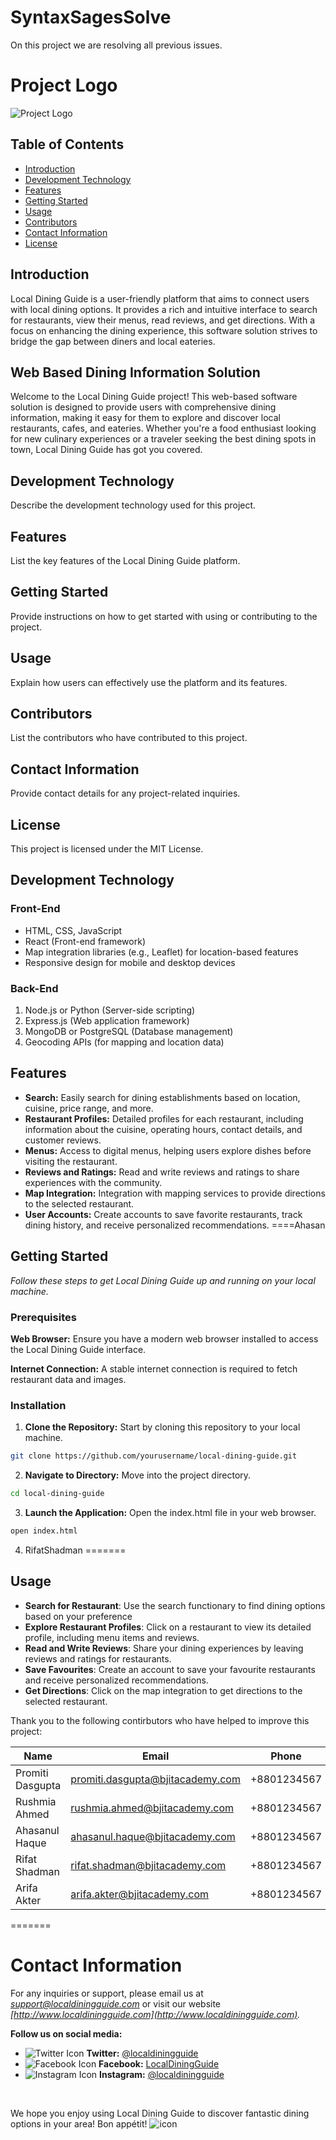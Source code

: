 # SyntaxSagesSolve

On this project we are resolving all previous issues. 

# Project Logo
![Project Logo](downloads/Project_logo_eng.png)

## Table of Contents
- [Introduction](#introduction)
- [Development Technology](#development-technology)
- [Features](#features)
- [Getting Started](#getting-started)
- [Usage](#usage)
- [Contributors](#contributors)
- [Contact Information](#contact-information)
- [License](#license)

## Introduction
Local Dining Guide is a user-friendly platform that aims to connect users with local dining options. It provides a rich and intuitive interface to search for restaurants, view their menus, read reviews, and get directions. With a focus on enhancing the dining experience, this software solution strives to bridge the gap between diners and local eateries.

## Web Based Dining Information Solution
Welcome to the Local Dining Guide project! This web-based software solution is designed to provide users with comprehensive dining information, making it easy for them to explore and discover local restaurants, cafes, and eateries. Whether you're a food enthusiast looking for new culinary experiences or a traveler seeking the best dining spots in town, Local Dining Guide has got you covered.



## Development Technology
Describe the development technology used for this project.

## Features
List the key features of the Local Dining Guide platform.

## Getting Started
Provide instructions on how to get started with using or contributing to the project.

## Usage
Explain how users can effectively use the platform and its features.

## Contributors
List the contributors who have contributed to this project.

## Contact Information
Provide contact details for any project-related inquiries.

## License
This project is licensed under the MIT License.




## Development Technology
### Front-End
- HTML, CSS, JavaScript
- React (Front-end framework)
- Map integration libraries (e.g., Leaflet) for location-based features
- Responsive design for mobile and desktop devices
### Back-End
1. Node.js or Python (Server-side scripting)
2. Express.js (Web application framework)
3. MongoDB or PostgreSQL (Database management)
4. Geocoding APIs (for mapping and location data)
## Features

- **Search:** Easily search for dining establishments based on location, cuisine, price range, and more.
- **Restaurant Profiles:** Detailed profiles for each restaurant, including information about the cuisine, operating hours, contact details, and customer reviews.
- **Menus:** Access to digital menus, helping users explore dishes before visiting the restaurant.
- **Reviews and Ratings:** Read and write reviews and ratings to share experiences with the community.
- **Map Integration:** Integration with mapping services to provide directions to the selected restaurant.
- **User Accounts:** Create accounts to save favorite restaurants, track dining history, and receive personalized recommendations.
====Ahasan
## Getting Started
*Follow these steps to get Local Dining Guide up and running on your local machine.*
### Prerequisites
**Web Browser:** Ensure you have a modern web browser installed to access the Local Dining 
Guide interface.

**Internet Connection:** A stable internet connection is required to fetch restaurant data and 
images.

### Installation
1. **Clone the Repository:** Start by cloning this repository to your local machine.
 ```sh 
git clone https://github.com/yourusername/local-dining-guide.git
```
2. **Navigate to Directory:** Move into the project directory.
```sh 
cd local-dining-guide
```
3. **Launch the Application:** Open the index.html file in your web browser.
```sh 
open index.html
```

04. RifatShadman
=======
## Usage

- **Search for Restaurant**: Use the search functionary to find dining options based on your preference
- **Explore Restaurant Profiles**: Click on a restaurant to view its detailed profile,
including menu items and reviews.
- **Read and Write Reviews**: Share your dining experiences by leaving reviews
and ratings for restaurants.
- **Save Favourites**: Create an account to save your favourite restaurants and
receive personalized recommendations.
- **Get Directions**: Click on the map integration to get directions to the selected
restaurant.

Thank you to the following contirbutors who have helped to improve this project:

| Name | Email | Phone |
| ------ | ------ | ------ |
| Promiti Dasgupta | promiti.dasgupta@bjitacademy.com | +8801234567 |
| Rushmia Ahmed | rushmia.ahmed@bjitacademy.com| +8801234567 |
| Ahasanul Haque |ahasanul.haque@bjitacademy.com| +8801234567 |
| Rifat Shadman | rifat.shadman@bjitacademy.com | +8801234567 |
| Arifa Akter | arifa.akter@bjitacademy.com | +8801234567 |

=======

# Contact Information

For any inquiries or support, please email us at *[support@localdiningguide.com](mailto:support@localdiningguide.com)* or visit our website *[http://www.localdiningguide.com](http://www.localdiningguide.com).*
<br/>

**Follow us on social media:**

- ![Twitter Icon](https://example.com/twitter-icon.png) **Twitter:** [@localdiningguide](https://twitter.com/localdiningguide)
- ![Facebook Icon](https://example.com/facebook-icon.png) **Facebook:** [LocalDiningGuide](https://www.facebook.com/LocalDiningGuide)
- ![Instagram Icon](https://example.com/instagram-icon.png) **Instagram:** [@localdiningguide](https://www.instagram.com/localdiningguide)

<br/>

We hope you enjoy using Local Dining Guide to discover fantastic dining options in your area! Bon appétit! ![icon](https://www.google.com/imgres?imgurl=https%3A%2F%2Fmedia.gettyimages.com%2Fid%2F1346902373%2Fvector%2Fplate-fork-and-spoon-travel-destination-line-icon-vector-stock-illustration.jpg%3Fs%3D612x612%26w%3Dgi%26k%3D20%26c%3DZ35nsvSTKpfjJXJRN9AcMixuuCpX7KeSTT4hNOFCCNA%3D&tbnid=weiN_ksRvSa7IM&vet=12ahUKEwiTu6CXseOAAxWDo2MGHV4_AvgQMyhWegUIARCuAg..i&imgrefurl=https%3A%2F%2Fwww.gettyimages.com%2Fdetail%2Fillustration%2Fspoon-and-fork-outline-icon-pixel-perfect-royalty-free-illustration%2F1094064958&docid=hTWmfQqHfahVZM&w=612&h=612&q=icon%20of%20plate%20with%20spoons&ved=2ahUKEwiTu6CXseOAAxWDo2MGHV4_AvgQMyhWegUIARCuAg)
